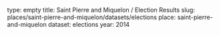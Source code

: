type: empty
title: Saint Pierre and Miquelon / Election Results
slug: places/saint-pierre-and-miquelon/datasets/elections
place: saint-pierre-and-miquelon
dataset: elections
year: 2014

